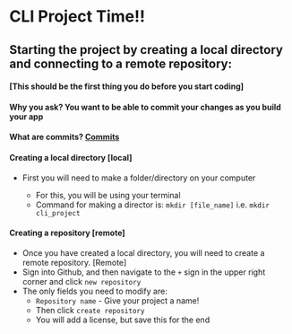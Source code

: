 # CLI Project Time!!

## Starting the project by creating a local directory and connecting to a remote repository:

#### [This should be the first thing you do before you start coding]
#### Why you ask? You want to be able to commit your changes as you build your app 
#### What are commits? [Commits](https://docs.github.com/en/free-pro-team@latest/github/getting-started-with-github/github-glossary#:~:text=A%20commit%2C%20or%20%22revision%22,who%20made%20them%20and%20when.)

#### Creating a local directory [local]

- First you will need to make a folder/directory on your computer

  - For this, you will be using your terminal
  - Command for making a director is: `mkdir [file_name]` i.e. `mkdir cli_project`

#### Creating a repository [remote]

- Once you have created a local directory, you will need to create a remote repository. [Remote]
- Sign into Github, and then navigate to the `+` sign in the upper right corner and click `new repository`
- The only fields you need to modify are:
  - `Repository name` - Give your project a name!
  - Then click `create repository`
  - You will add a license, but save this for the end